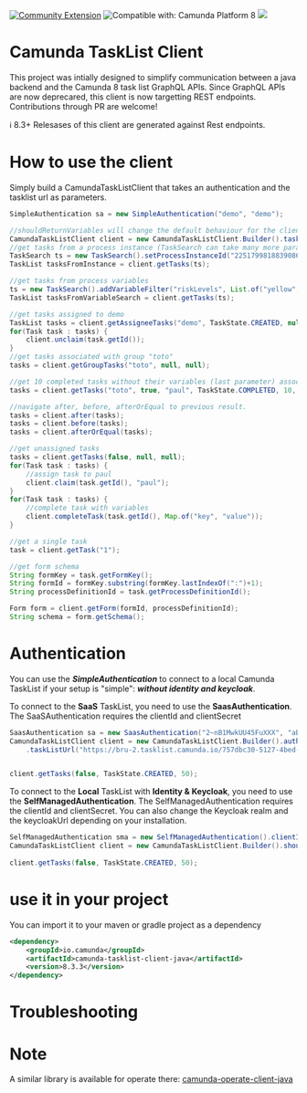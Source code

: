 [![Community Extension](https://img.shields.io/badge/Community%20Extension-An%20open%20source%20community%20maintained%20project-FF4700)](https://github.com/camunda-community-hub/community)
![Compatible with: Camunda Platform 8](https://img.shields.io/badge/Compatible%20with-Camunda%20Platform%208-0072Ce)
[![](https://img.shields.io/badge/Lifecycle-Incubating-blue)](https://github.com/Camunda-Community-Hub/community/blob/main/extension-lifecycle.md#incubating-)

# Camunda TaskList Client

This project was intially designed to simplify communication between a java backend and the Camunda 8 task list GraphQL APIs. Since GraphQL APIs are now deprecared, this client is now targetting REST endpoints. Contributions through PR are welcome!

:information_source: 8.3+ Relesases of this client are generated against Rest endpoints.


# How to use the client

Simply build a CamundaTaskListClient that takes an authentication and the tasklist url as parameters.

```java
SimpleAuthentication sa = new SimpleAuthentication("demo", "demo");

//shouldReturnVariables will change the default behaviour for the client to query variables along with tasks.
CamundaTaskListClient client = new CamundaTaskListClient.Builder().taskListUrl("http://localhost:8081").shouldReturnVariables().authentication(sa).build();
//get tasks from a process instance (TaskSearch can take many more parameters)
TaskSearch ts = new TaskSearch().setProcessInstanceId("2251799818839086");
TaskList tasksFromInstance = client.getTasks(ts);

//get tasks from process variables
ts = new TaskSearch().addVariableFilter("riskLevels", List.of("yellow", "yellow")).addVariableFilter("age", 30);
TaskList tasksFromVariableSearch = client.getTasks(ts);

//get tasks assigned to demo
TaskList tasks = client.getAssigneeTasks("demo", TaskState.CREATED, null);
for(Task task : tasks) {
    client.unclaim(task.getId());
}
//get tasks associated with group "toto"
tasks = client.getGroupTasks("toto", null, null);

//get 10 completed tasks without their variables (last parameter) associated with group "toto", assigned (second parameter) to paul (thrid parameter)
tasks = client.getTasks("toto", true, "paul", TaskState.COMPLETED, 10, false);

//navigate after, before, afterOrEqual to previous result.
tasks = client.after(tasks);
tasks = client.before(tasks);
tasks = client.afterOrEqual(tasks);

//get unassigned tasks
tasks = client.getTasks(false, null, null);
for(Task task : tasks) {
	//assign task to paul
	client.claim(task.getId(), "paul");
}
for(Task task : tasks) {
	//complete task with variables
	client.completeTask(task.getId(), Map.of("key", "value"));
}

//get a single task
task = client.getTask("1");

//get form schema
String formKey = task.getFormKey();
String formId = formKey.substring(formKey.lastIndexOf(":")+1);
String processDefinitionId = task.getProcessDefinitionId();

Form form = client.getForm(formId, processDefinitionId);
String schema = form.getSchema();
```



# Authentication
You can use the ***SimpleAuthentication*** to connect to a local Camunda TaskList if your setup is "simple": ***without identity and keycloak***.

To connect to the **SaaS** TaskList, you need to use the **SaasAuthentication**. The SaaSAuthentication requires the clientId and clientSecret

```java
SaasAuthentication sa = new SaasAuthentication("2~nB1MwkUU45FuXXX", "aBRKtreXQF3uD2MYYY");
CamundaTaskListClient client = new CamundaTaskListClient.Builder().authentication(sa)
    .taskListUrl("https://bru-2.tasklist.camunda.io/757dbc30-5127-4bed-XXXX-XXXXXXXXXXXX").build();


client.getTasks(false, TaskState.CREATED, 50);
```

To connect to the **Local** TaskList with **Identity & Keycloak**, you need to use the **SelfManagedAuthentication**. The SelfManagedAuthentication requires the clientId and clientSecret. You can also change the Keycloak realm and the keycloakUrl depending on your installation.

```java
SelfManagedAuthentication sma = new SelfManagedAuthentication().clientId("java").clientSecret("foTPogjlI0hidwbDZcYFWzmU8FOQwLx0").baseUrl("http://localhost:18080").keycloakRealm("camunda-platform");
CamundaTaskListClient client = new CamundaTaskListClient.Builder().shouldReturnVariables().taskListUrl("http://localhost:8082/").authentication(sma).build();
       
client.getTasks(false, TaskState.CREATED, 50);
```

# use it in your project
You can import it to your maven or gradle project as a dependency

```xml
<dependency>
	<groupId>io.camunda</groupId>
	<artifactId>camunda-tasklist-client-java</artifactId>
	<version>8.3.3</version>
</dependency>
```
# Troubleshooting



# Note
A similar library is available for operate there:
[camunda-operate-client-java](https://github.com/camunda-community-hub/camunda-operate-client-java)
